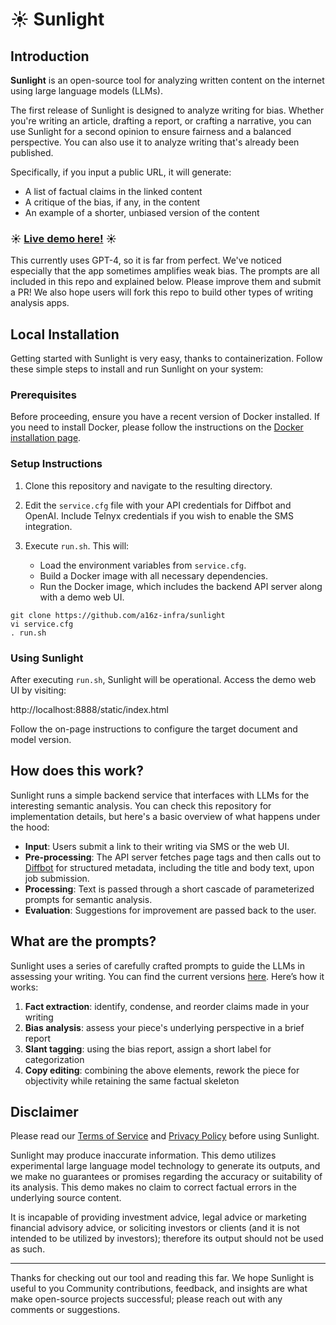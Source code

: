 # ☀️ Sunlight

## Introduction

**Sunlight** is an open-source tool for analyzing written content on the internet using large language models (LLMs).

The first release of Sunlight is designed to analyze writing for bias. Whether you're writing an article, drafting a report, or crafting a narrative, you can use Sunlight for a second opinion to ensure fairness and a balanced perspective. You can also use it to analyze writing that's already been published.

Specifically, if you input a public URL, it will generate:
- A list of factual claims in the linked content
- A critique of the bias, if any, in the content
- An example of a shorter, unbiased version of the content

### ☀️  [Live demo here!](https://sunlight.a16z.ai) ☀️

This currently uses GPT-4, so it is far from perfect. We've noticed especially that the app sometimes amplifies weak bias. The prompts are all included in this repo and explained below. Please improve them and submit a PR! We also hope users will fork this repo to build other types of writing analysis apps.

## Local Installation

Getting started with Sunlight is very easy, thanks to containerization. Follow these simple steps to install and run Sunlight on your system:

### Prerequisites

Before proceeding, ensure you have a recent version of Docker installed. If you need to install Docker, please follow the instructions on the [Docker installation page](https://docs.docker.com/get-docker/).

### Setup Instructions

1. Clone this repository and navigate to the resulting directory.
2. Edit the `service.cfg` file with your API credentials for Diffbot and OpenAI. Include Telnyx credentials if you wish to enable the SMS integration.
3. Execute `run.sh`. This will:

   - Load the environment variables from `service.cfg`.
   - Build a Docker image with all necessary dependencies.
   - Run the Docker image, which includes the backend API server along with a demo web UI.

```
git clone https://github.com/a16z-infra/sunlight
vi service.cfg
. run.sh
```

### Using Sunlight

After executing `run.sh`, Sunlight will be operational. Access the demo web UI by visiting:

http://localhost:8888/static/index.html

Follow the on-page instructions to configure the target document and model version.

## How does this work?

Sunlight runs a simple backend service that interfaces with LLMs for the interesting semantic analysis. You can check this repository for implementation details, but here's a basic overview of what happens under the hood:

- **Input**: Users submit a link to their writing via SMS or the web UI.
- **Pre-processing**: The API server fetches page tags and then calls out to [Diffbot](https://diffbot.com) for structured metadata, including the title and body text, upon job submission.
- **Processing**: Text is passed through a short cascade of parameterized prompts for semantic analysis.
- **Evaluation**: Suggestions for improvement are passed back to the user.

## What are the prompts?

Sunlight uses a series of carefully crafted prompts to guide the LLMs in assessing your writing. You can find the current versions [here](https://github.com/a16z-infra/sunlight/blob/main/model/prompts.py). Here’s how it works:

1. **Fact extraction**: identify, condense, and reorder claims made in your writing
2. **Bias analysis**: assess your piece's underlying perspective in a brief report
3. **Slant tagging**: using the bias report, assign a short label for categorization
4. **Copy editing**: combining the above elements, rework the piece for objectivity while retaining the same factual skeleton

## Disclaimer

Please read our [Terms of Service](https://sunlight.a16z.ai/static/terms_of_service.txt) and [Privacy Policy](https://sunlight.a16z.ai/static/privacy_policy.txt) before using Sunlight.

Sunlight may produce inaccurate information. This demo utilizes experimental large language model technology to generate its outputs, and we make no guarantees or promises regarding the accuracy or suitability of its analysis. This demo makes no claim to correct factual errors in the underlying source content.

It is incapable of providing investment advice, legal advice or marketing financial advisory advice, or soliciting investors or clients (and it is not intended to be utilized by investors); therefore its output should not be used as such.

---

Thanks for checking out our tool and reading this far. We hope Sunlight is useful to you  Community contributions, feedback, and insights are what make open-source projects successful; please reach out with any comments or suggestions.

